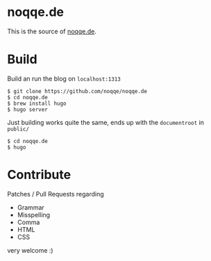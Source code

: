 # noqqe.de

This is the source of [noqqe.de](https://noqqe.de).

# Build

Build an run the blog on `localhost:1313`

```
$ git clone https://github.com/noqqe/noqqe.de
$ cd noqqe.de
$ brew install hugo
$ hugo server
```

Just building works quite the same, ends up with the `documentroot` in
`public/`

```
$ cd noqqe.de
$ hugo
```

# Contribute

Patches / Pull Requests regarding

* Grammar
* Misspelling
* Comma
* HTML
* CSS

very welcome :)
